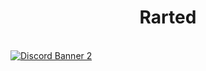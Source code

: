 
<h1 style="text-align: center;" align="center"> Rarted </h1> <br>
  <a href="https://discord.gg/mDDr2gz">
    <img src="https://discordapp.com/api/guilds/275459310765735937/widget.png?style=banner2" alt="Discord Banner 2"/>
  </a>
